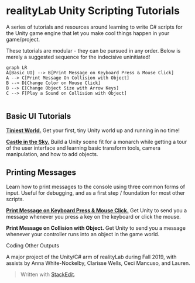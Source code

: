 

# realityLab Unity Scripting Tutorials

A series of tutorials and resources around learning to write C# scripts for the Unity game engine that let you make cool things happen in your game/project.

These tutorials are modular - they can be pursued in any order. Below is merely a suggested sequence for the indecisive uninitiated!


```mermaid
graph LR
A[Basic UI] --> B[Print Message on Keyboard Press & Mouse Click]
A --> C[Print Message On Collision with Object]
B --> D[Change Color on Mouse Click]
B --> E[Change Object Size with Arrow Keys]
C --> F[Play a Sound on Collision with Object]


```

## Basic UI Tutorials

**[Tiniest World.](https://docs.google.com/document/d/1HICcZzxWDP6cL9Y6xMmYOgyY1Ym7-_HHbYp5XHS6zbQ/edit?usp=sharing)**  Get your first, tiny Unity world up and running in no time!
 
**[Castle in the  Sky.](https://www.youtube.com/watch?v=14N5oHBaOSE&feature=youtu.be)**  Build a Unity scene fit for a monarch while getting a tour of the user interface and learning basic transform tools, camera manipulation, and how to add objects.

## Printing Messages
Learn how to print messages to the console using three common forms of input. Useful for debugging, and as a first step / foundation for most other scripts.

**[Print Message on Keyboard Press & Mouse Click.](https://youtu.be/2Vdnk1WNIHI)** Get Unity to send you a message whenever you press a key on the keyboard or click the mouse. 

**Print Message on Collision with Object.** Get Unity to send you a message whenever your controller runs into an object in the game world.

Coding Other Outputs


 











A major project of the Unity/C# arm of realityLab during Fall 2019, with assists by Anna White-Nockelby, Clarisse Wells, Ceci Mancuso, and Lauren.




> Written with [StackEdit](https://stackedit.io/).
<!--stackedit_data:
eyJoaXN0b3J5IjpbLTE0MzI5NzQzMTEsMTE1ODkwNjgwMl19
-->